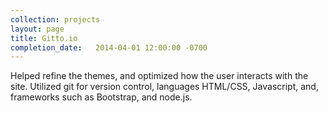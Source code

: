 ```yaml
---
collection: projects
layout: page
title: Gitto.io
completion_date:   2014-04-01 12:00:00 -0700
---
```

Helped refine the themes, and optimized how the user interacts with the site. Utilized git for version control, languages HTML/CSS, Javascript, and, frameworks such as Bootstrap, and node.js.
